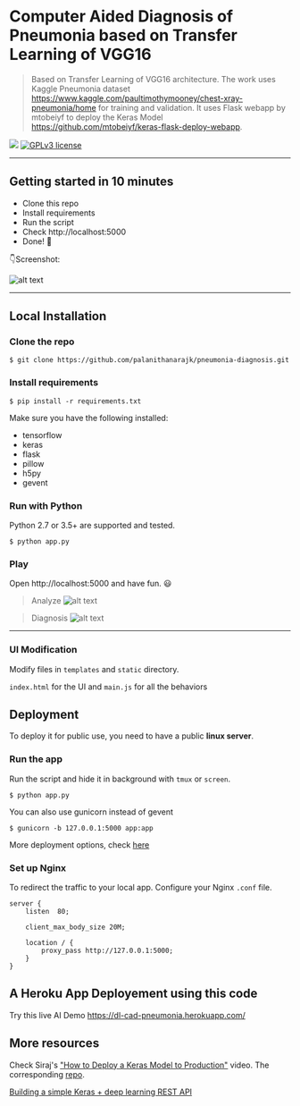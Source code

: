 # Computer Aided Diagnosis of Pneumonia based on Transfer Learning of VGG16

> Based on Transfer Learning of VGG16 architecture. The work uses Kaggle Pneumonia dataset https://www.kaggle.com/paultimothymooney/chest-xray-pneumonia/home for training and validation. It uses Flask webapp by mtobeiyf to deploy the Keras Model https://github.com/mtobeiyf/keras-flask-deploy-webapp.

[![](https://img.shields.io/badge/python-2.7%2C%203.5%2B-green.svg)]()
[![GPLv3 license](https://img.shields.io/badge/License-GPLv3-blue.svg)](http://perso.crans.org/besson/LICENSE.html)

------------------

## Getting started in 10 minutes

- Clone this repo 
- Install requirements
- Run the script
- Check http://localhost:5000
- Done! :tada:

:point_down:Screenshot:

![alt text](https://i.postimg.cc/6qYBQ4fh/image.png)

------------------
## Local Installation

### Clone the repo
```shell
$ git clone https://github.com/palanithanarajk/pneumonia-diagnosis.git
```

### Install requirements

```shell
$ pip install -r requirements.txt
```

Make sure you have the following installed:
- tensorflow
- keras
- flask
- pillow
- h5py
- gevent

### Run with Python

Python 2.7 or 3.5+ are supported and tested.

```shell
$ python app.py
```

### Play

Open http://localhost:5000 and have fun. :smiley:

> Analyze
![alt text](https://i.postimg.cc/W4FKFqT7/image.png)

> Diagnosis
![alt text](https://i.postimg.cc/4y9zktkm/image.png)


------------------
### UI Modification

Modify files in `templates` and `static` directory.

`index.html` for the UI and `main.js` for all the behaviors

## Deployment

To deploy it for public use, you need to have a public **linux server**.

### Run the app

Run the script and hide it in background with `tmux` or `screen`.
```
$ python app.py
```

You can also use gunicorn instead of gevent
```
$ gunicorn -b 127.0.0.1:5000 app:app
```

More deployment options, check [here](http://flask.pocoo.org/docs/0.12/deploying/wsgi-standalone/)

### Set up Nginx

To redirect the traffic to your local app.
Configure your Nginx `.conf` file.
```
server {
    listen  80;

    client_max_body_size 20M;

    location / {
        proxy_pass http://127.0.0.1:5000;
    }
}
```
## A Heroku App Deployement using this code
Try this live AI Demo
https://dl-cad-pneumonia.herokuapp.com/

## More resources

Check Siraj's ["How to Deploy a Keras Model to Production"](https://youtu.be/f6Bf3gl4hWY) video. The corresponding [repo](https://github.com/llSourcell/how_to_deploy_a_keras_model_to_production).

[Building a simple Keras + deep learning REST API](https://blog.keras.io/building-a-simple-keras-deep-learning-rest-api.html)
